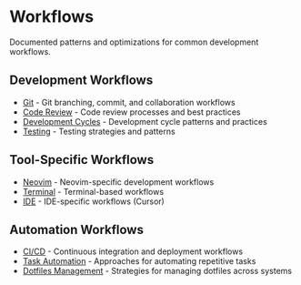 # Workflows

Documented patterns and optimizations for common development workflows.

## Development Workflows

- [Git](git.md) - Git branching, commit, and collaboration workflows
- [Code Review](code-review.md) - Code review processes and best practices
- [Development Cycles](dev-cycles.md) - Development cycle patterns and practices
- [Testing](testing.md) - Testing strategies and patterns

## Tool-Specific Workflows

- [Neovim](neovim.md) - Neovim-specific development workflows
- [Terminal](terminal.md) - Terminal-based workflows
- [IDE](ide.md) - IDE-specific workflows (Cursor)

## Automation Workflows

- [CI/CD](ci-cd.md) - Continuous integration and deployment workflows
- [Task Automation](task-automation.md) - Approaches for automating repetitive tasks
- [Dotfiles Management](dotfiles.md) - Strategies for managing dotfiles across systems
